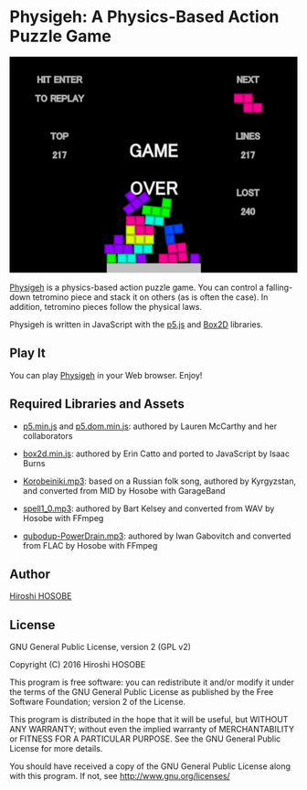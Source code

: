 # Physigeh: A Physics-Based Action Puzzle Game

![Physigeh's screenshot](screen.png)

[Physigeh](http://www.physigeh.org/) is a physics-based action puzzle
game.  You can control a falling-down tetromino piece and stack it on
others (as is often the case).  In addition, tetromino pieces follow
the physical laws.

Physigeh is written in JavaScript with the [p5.js](http://p5js.org/)
and [Box2D](http://box2d.org/) libraries.

## Play It

You can play [Physigeh](http://www.physigeh.org/) in your Web browser.
Enjoy!

## Required Libraries and Assets

- [p5.min.js](http://p5js.org/) and
  [p5.dom.min.js](http://p5js.org/reference/#/libraries/p5.dom):
  authored by Lauren McCarthy and her collaborators

- [box2d.min.js](https://github.com/flyover/box2d.js/tree/master/Box2D):
  authored by Erin Catto and
  ported to JavaScript by Isaac Burns

- [Korobeiniki.mp3](https://commons.wikimedia.org/wiki/File%3AKorobeiniki.mid):
  based on a Russian folk song,
  authored by Kyrgyzstan, and
  converted from MID by Hosobe with GarageBand

- [spell1_0.mp3](http://opengameart.org/content/spell-1):
  authored by Bart Kelsey and
  converted from WAV by Hosobe with FFmpeg

- [qubodup-PowerDrain.mp3](http://opengameart.org/content/energy-drain):
  authored by Iwan Gabovitch and
  converted from FLAC by Hosobe with FFmpeg

## Author

[Hiroshi HOSOBE](http://www.hosobe.org/)

## License

GNU General Public License, version 2 (GPL v2)

Copyright (C) 2016 Hiroshi HOSOBE

This program is free software: you can redistribute it and/or modify
it under the terms of the GNU General Public License as published by
the Free Software Foundation; version 2 of the License.

This program is distributed in the hope that it will be useful,
but WITHOUT ANY WARRANTY; without even the implied warranty of
MERCHANTABILITY or FITNESS FOR A PARTICULAR PURPOSE.  See the
GNU General Public License for more details.

You should have received a copy of the GNU General Public License
along with this program.  If not, see <http://www.gnu.org/licenses/>
